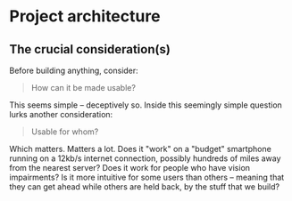 # Project architecture

## The crucial consideration(s)

Before building anything, consider:

> How can it be made usable?

This seems simple – deceptively so. Inside this seemingly simple question lurks another
consideration:

> Usable for whom?

Which matters. Matters a lot. Does it "work" on a "budget" smartphone running on a 12kb/s internet
connection, possibly hundreds of miles away from the nearest server? Does it work for people who
have vision impairments? Is it more intuitive for some users than others – meaning that they can get
ahead while others are held back, by the stuff that we build?
